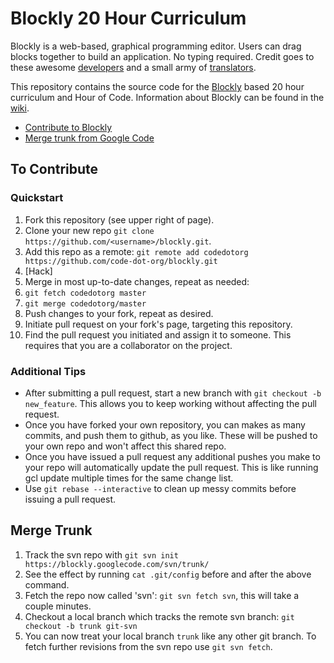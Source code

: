 # Blockly 20 Hour Curriculum

Blockly is a web-based, graphical programming editor. Users can drag blocks together to build an application. No typing required. Credit goes to these awesome [developers](https://code.google.com/p/blockly/wiki/Credits#Engineers) and a small army of [translators](https://code.google.com/p/blockly/wiki/Credits#Translators).

This repository contains the source code for the [Blockly](https://code.google.com/p/blockly/) based 20 hour curriculum and Hour of Code. Information about Blockly can be found in the [wiki](https://code.google.com/p/blockly/w/list).

- [Contribute to Blockly](#to-contribute)
- [Merge trunk from Google Code](#merge-trunk)

## To Contribute

### Quickstart

1. Fork this repository (see upper right of page).
2. Clone your new repo `git clone https://github.com/<username>/blockly.git`.
2. Add this repo as a remote: `git remote add codedotorg https://github.com/code-dot-org/blockly.git`
3. [Hack]
4. Merge in most up-to-date changes, repeat as needed:
  1. `git fetch codedotorg master`
  2. `git merge codedotorg/master`
4. Push changes to your fork, repeat as desired.
5. Initiate pull request on your fork's page, targeting this repository.
6. Find the pull request you initiated and assign it to someone. This requires that you are a collaborator on the project.

### Additional Tips

- After submitting a pull request, start a new branch with `git checkout -b new_feature`. This allows you to keep working without affecting the pull request.
- Once you have forked your own repository, you can makes as many commits, and push them to github, as you like. These will be pushed to your own repo and won't affect this shared repo. 
- Once you have issued a pull request any additional pushes you make to your repo will automatically update the pull request. This is like running gcl update multiple times for the same change list.
- Use `git rebase --interactive` to clean up messy commits before issuing a pull request. 

## Merge Trunk

1. Track the svn repo with `git svn init https://blockly.googlecode.com/svn/trunk/`
  1. See the effect by running `cat .git/config` before and after the above command.
2. Fetch the repo now called 'svn': `git svn fetch svn`, this will take a couple minutes.
4. Checkout a local branch which tracks the remote svn branch: `git checkout -b trunk git-svn`
5. You can now treat your local branch `trunk` like any other git branch. To fetch further revisions from the svn repo use `git svn fetch`.
